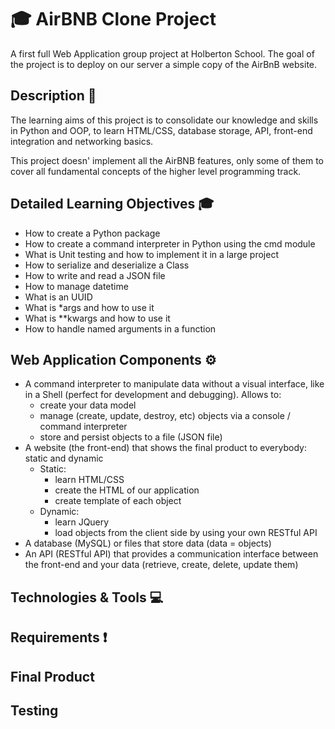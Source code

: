 # :mortar_board: AirBNB Clone Project

A first full Web Application group project at Holberton School. The goal of the project is to deploy on our server a simple copy of the AirBnB website.

## Description :scroll:
The learning aims of this project is to consolidate our knowledge and skills in Python and OOP, to learn HTML/CSS, database storage, API, front-end integration and networking basics.

This project doesn' implement all the AirBNB features, only some of them to cover all fundamental concepts of the higher level programming track.

## Detailed Learning Objectives :mortar_board:
- How to create a Python package
- How to create a command interpreter in Python using the cmd module
- What is Unit testing and how to implement it in a large project
- How to serialize and deserialize a Class
- How to write and read a JSON file
- How to manage datetime
- What is an UUID
- What is *args and how to use it
- What is **kwargs and how to use it
- How to handle named arguments in a function

## Web Application Components :gear:
- A command interpreter to manipulate data without a visual interface, like in a Shell (perfect for development and debugging). Allows to:
	- create your data model
	- manage (create, update, destroy, etc) objects via a console / command interpreter
	- store and persist objects to a file (JSON file)
- A website (the front-end) that shows the final product to everybody: static and dynamic
	- Static:
		- learn HTML/CSS
		- create the HTML of our application
		- create template of each object
	- Dynamic:
		- learn JQuery
		- load objects from the client side by using your own RESTful API
- A database (MySQL) or files that store data (data = objects)
- An API (RESTful API) that provides a communication interface between the front-end and your data (retrieve, create, delete, update them)

## Technologies & Tools :computer:

## Requirements :exclamation:

## Final Product

## Testing
